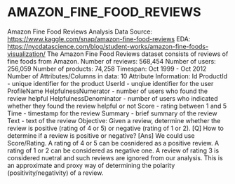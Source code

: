 # AMAZON_FINE_FOOD_REVIEWS
Amazon Fine Food Reviews Analysis Data Source: https://www.kaggle.com/snap/amazon-fine-food-reviews  EDA: https://nycdatascience.com/blog/student-works/amazon-fine-foods-visualization/  The Amazon Fine Food Reviews dataset consists of reviews of fine foods from Amazon.  Number of reviews: 568,454 Number of users: 256,059 Number of products: 74,258 Timespan: Oct 1999 - Oct 2012 Number of Attributes/Columns in data: 10  Attribute Information:  Id ProductId - unique identifier for the product UserId - unqiue identifier for the user ProfileName HelpfulnessNumerator - number of users who found the review helpful HelpfulnessDenominator - number of users who indicated whether they found the review helpful or not Score - rating between 1 and 5 Time - timestamp for the review Summary - brief summary of the review Text - text of the review Objective: Given a review, determine whether the review is positive (rating of 4 or 5) or negative (rating of 1 or 2).   [Q] How to determine if a review is positive or negative?  [Ans] We could use Score/Rating. A rating of 4 or 5 can be cosnidered as a positive review. A rating of 1 or 2 can be considered as negative one. A review of rating 3 is considered nuetral and such reviews are ignored from our analysis. This is an approximate and proxy way of determining the polarity (positivity/negativity) of a review.
